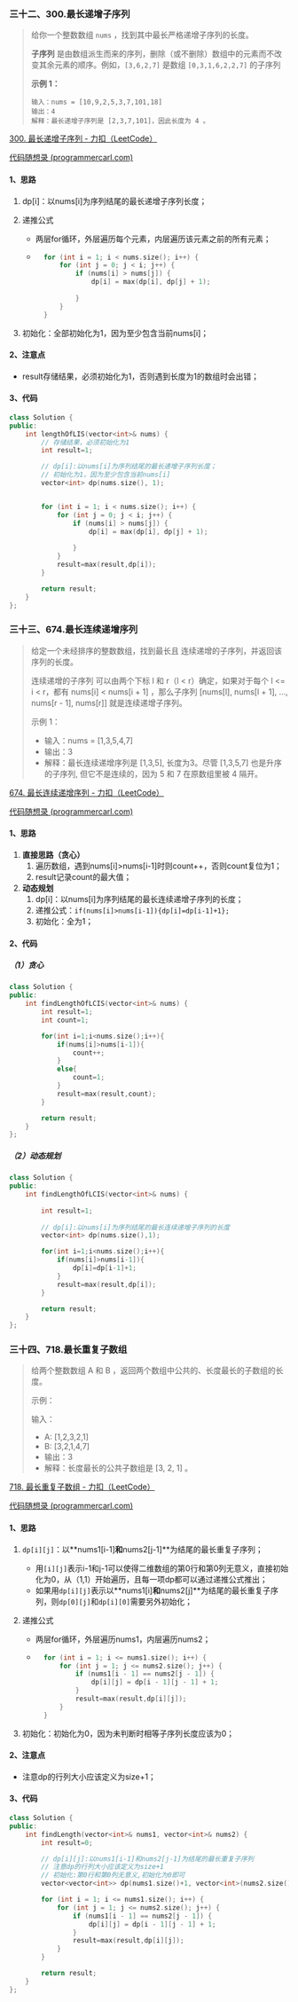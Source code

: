 ### 三十二、300.最长递增子序列

> 给你一个整数数组 `nums` ，找到其中最长严格递增子序列的长度。
>
> **子序列** 是由数组派生而来的序列，删除（或不删除）数组中的元素而不改变其余元素的顺序。例如，`[3,6,2,7]` 是数组 `[0,3,1,6,2,2,7]` 的子序列
>
> **示例 1：**
>
> ```
> 输入：nums = [10,9,2,5,3,7,101,18]
> 输出：4
> 解释：最长递增子序列是 [2,3,7,101]，因此长度为 4 。
> ```

[300. 最长递增子序列 - 力扣（LeetCode）](https://leetcode.cn/problems/longest-increasing-subsequence/description/)

[代码随想录 (programmercarl.com)](https://programmercarl.com/0300.最长上升子序列.html#思路)

#### 1、思路

1. dp[i]：以nums[i]为序列结尾的最长递增子序列长度；

2. 递推公式

    - 两层for循环，外层遍历每个元素，内层遍历该元素之前的所有元素；

    - ```c++
        for (int i = 1; i < nums.size(); i++) {
            for (int j = 0; j < i; j++) {
                if (nums[i] > nums[j]) {
                    dp[i] = max(dp[i], dp[j] + 1);
                    
                }
            }
        }
        ```

3. 初始化：全部初始化为1，因为至少包含当前nums[i]；

#### 2、注意点

- result存储结果，必须初始化为1，否则遇到长度为1的数组时会出错；

#### 3、代码

```c++
class Solution {
public:
    int lengthOfLIS(vector<int>& nums) {
        // 存储结果，必须初始化为1
        int result=1;

        // dp[i]:以nums[i]为序列结尾的最长递增子序列长度；
        // 初始化为1，因为至少包含当前nums[i]
        vector<int> dp(nums.size(), 1);


        for (int i = 1; i < nums.size(); i++) {
            for (int j = 0; j < i; j++) {
                if (nums[i] > nums[j]) {
                    dp[i] = max(dp[i], dp[j] + 1);
                    
                }
            }
            result=max(result,dp[i]);
        }

        return result;
    }
};
```

### 三十三、674.最长连续递增序列

> 给定一个未经排序的整数数组，找到最长且 连续递增的子序列，并返回该序列的长度。
>
> 连续递增的子序列 可以由两个下标 l 和 r（l < r）确定，如果对于每个 l <= i < r，都有 nums[i] < nums[i + 1] ，那么子序列 [nums[l], nums[l + 1], ..., nums[r - 1], nums[r]] 就是连续递增子序列。
>
> 示例 1：
>
> - 输入：nums = [1,3,5,4,7]
> - 输出：3
> - 解释：最长连续递增序列是 [1,3,5], 长度为3。尽管 [1,3,5,7] 也是升序的子序列, 但它不是连续的，因为 5 和 7 在原数组里被 4 隔开。

[674. 最长连续递增序列 - 力扣（LeetCode）](https://leetcode.cn/problems/longest-continuous-increasing-subsequence/description/)

[代码随想录 (programmercarl.com)](https://programmercarl.com/0674.最长连续递增序列.html#算法公开课)

#### 1、思路

1. **直接思路（贪心）**
    1. 遍历数组，遇到nums[i]>nums[i-1]时则count++，否则count复位为1；
    2. result记录count的最大值；
2. **动态规划**
    1. dp[i]：以nums[i]为序列结尾的最长连续递增子序列的长度；
    2. 递推公式：`if(nums[i]>nums[i-1]){dp[i]=dp[i-1]+1};`
    3. 初始化：全为1；

#### 2、代码

##### （1）贪心

```c++
class Solution {
public:
    int findLengthOfLCIS(vector<int>& nums) {
        int result=1;
        int count=1;

        for(int i=1;i<nums.size();i++){
            if(nums[i]>nums[i-1]){
                count++;
            }
            else{
                count=1;
            }
            result=max(result,count);
        }

        return result;
    }
};
```

##### （2）动态规划

```c++
class Solution {
public:
    int findLengthOfLCIS(vector<int>& nums) {
        
        int result=1;
        
        // dp[i]:以nums[i]为序列结尾的最长连续递增子序列的长度
        vector<int> dp(nums.size(),1);

        for(int i=1;i<nums.size();i++){
            if(nums[i]>nums[i-1]){
                dp[i]=dp[i-1]+1;
            }
            result=max(result,dp[i]);
        }

        return result;
    }
}; 
```

### 三十四、718.最长重复子数组

> 给两个整数数组 A 和 B ，返回两个数组中公共的、长度最长的子数组的长度。
>
> 示例：
>
> 输入：
>
> - A: [1,2,3,2,1]
> - B: [3,2,1,4,7]
> - 输出：3
> - 解释：长度最长的公共子数组是 [3, 2, 1] 。

[718. 最长重复子数组 - 力扣（LeetCode）](https://leetcode.cn/problems/maximum-length-of-repeated-subarray/description/)

[代码随想录 (programmercarl.com)](https://programmercarl.com/0718.最长重复子数组.html#算法公开课)

#### 1、思路

1. `dp[i][j]`：以**nums1[i-1]**和**nums2[j-1]**为结尾的最长重复子序列；

    - 用`[i][j]`表示i-1和j-1可以使得二维数组的第0行和第0列无意义，直接初始化为0，从（1,1）开始遍历，且每一项dp都可以通过递推公式推出；
    - 如果用`dp[i][j]`表示以**nums1[i]**和**nums2[j]**为结尾的最长重复子序列，则`dp[0][j]`和`dp[i][0]`需要另外初始化；

2. 递推公式

    - 两层for循环，外层遍历nums1，内层遍历nums2；

    - ```c++
        for (int i = 1; i <= nums1.size(); i++) {
            for (int j = 1; j <= nums2.size(); j++) {
                if (nums1[i - 1] == nums2[j - 1]) {
                    dp[i][j] = dp[i - 1][j - 1] + 1;
                }
                result=max(result,dp[i][j]);
            }
        }
        ```

3. 初始化：初始化为0，因为未判断时相等子序列长度应该为0；

#### 2、注意点

- 注意dp的行列大小应该定义为size+1；

#### 3、代码

```c++
class Solution {
public:
    int findLength(vector<int>& nums1, vector<int>& nums2) {
        int result=0;

        // dp[i][j]:以nums1[i-1]和nums2[j-1]为结尾的最长重复子序列
        // 注意dp的行列大小应该定义为size+1
        // 初始化:第0行和第0列无意义,初始化为0即可
        vector<vector<int>> dp(nums1.size()+1, vector<int>(nums2.size()+1, 0));

        for (int i = 1; i <= nums1.size(); i++) {
            for (int j = 1; j <= nums2.size(); j++) {
                if (nums1[i - 1] == nums2[j - 1]) {
                    dp[i][j] = dp[i - 1][j - 1] + 1;
                }
                result=max(result,dp[i][j]);
            }
        }

        return result;
    }
};
```

